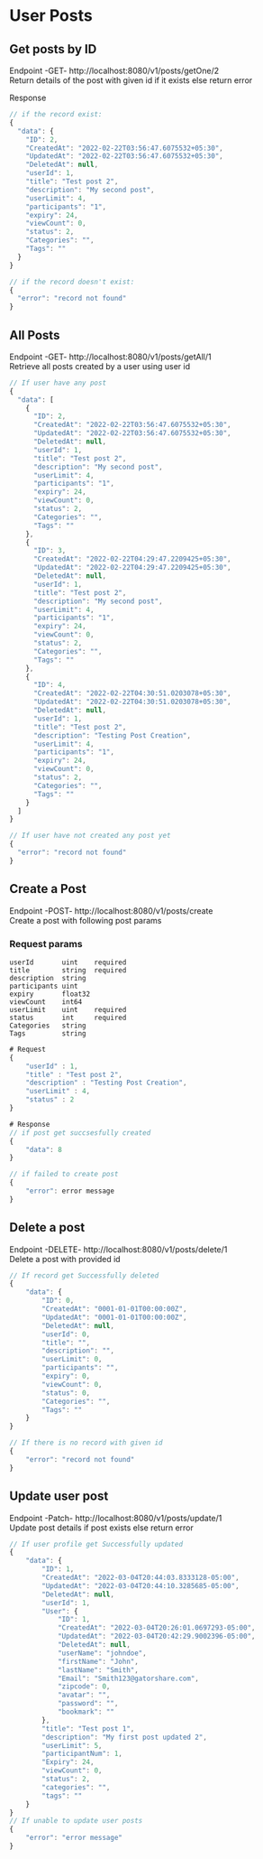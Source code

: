 # User Posts

## Get posts by ID 
Endpoint -GET- http://localhost:8080/v1/posts/getOne/2 <br>
Return details of the post with given id if it exists else return error  

Response <br>
```javascript
// if the record exist:
{
  "data": {
    "ID": 2,
    "CreatedAt": "2022-02-22T03:56:47.6075532+05:30",
    "UpdatedAt": "2022-02-22T03:56:47.6075532+05:30",
    "DeletedAt": null,
    "userId": 1,
    "title": "Test post 2",
    "description": "My second post",
    "userLimit": 4,
    "participants": "1",
    "expiry": 24,
    "viewCount": 0,
    "status": 2,
    "Categories": "",
    "Tags": ""
  }
}

// if the record doesn't exist: 
{
  "error": "record not found"
}
```

## All Posts 
Endpoint -GET- http://localhost:8080/v1/posts/getAll/1 <br>
Retrieve all posts created by a user using user id

```javascript
// If user have any post
{
  "data": [
    {
      "ID": 2,
      "CreatedAt": "2022-02-22T03:56:47.6075532+05:30",
      "UpdatedAt": "2022-02-22T03:56:47.6075532+05:30",
      "DeletedAt": null,
      "userId": 1,
      "title": "Test post 2",
      "description": "My second post",
      "userLimit": 4,
      "participants": "1",
      "expiry": 24,
      "viewCount": 0,
      "status": 2,
      "Categories": "",
      "Tags": ""
    },
    {
      "ID": 3,
      "CreatedAt": "2022-02-22T04:29:47.2209425+05:30",
      "UpdatedAt": "2022-02-22T04:29:47.2209425+05:30",
      "DeletedAt": null,
      "userId": 1,
      "title": "Test post 2",
      "description": "My second post",
      "userLimit": 4,
      "participants": "1",
      "expiry": 24,
      "viewCount": 0,
      "status": 2,
      "Categories": "",
      "Tags": ""
    },
    {
      "ID": 4,
      "CreatedAt": "2022-02-22T04:30:51.0203078+05:30",
      "UpdatedAt": "2022-02-22T04:30:51.0203078+05:30",
      "DeletedAt": null,
      "userId": 1,
      "title": "Test post 2",
      "description": "Testing Post Creation",
      "userLimit": 4,
      "participants": "1",
      "expiry": 24,
      "viewCount": 0,
      "status": 2,
      "Categories": "",
      "Tags": ""
    }
  ]
}

// If user have not created any post yet
{
  "error": "record not found"
}
``` 

## Create a Post 
Endpoint -POST- http://localhost:8080/v1/posts/create <br>
Create a post with following post params

### Request params
	userId       uint    required 
	title        string  required 
	description  string  
    participants uint  	 
    expiry       float32 
    viewCount    int64   
    userLimit    uint    required
	status       int     required
	Categories   string
	Tags         string

```javascript
# Request
{
    "userId" : 1,
    "title" : "Test post 2",
    "description" : "Testing Post Creation",
    "userLimit" : 4,
    "status" : 2
}

# Response
// if post get succsesfully created 
{
    "data": 8
}

// if failed to create post
{
    "error": error message
}
```

## Delete a post
Endpoint -DELETE- http://localhost:8080/v1/posts/delete/1 <br>
Delete a post with provided id

```javascript
// If record get Successfully deleted
{
    "data": {
        "ID": 0,
        "CreatedAt": "0001-01-01T00:00:00Z",
        "UpdatedAt": "0001-01-01T00:00:00Z",
        "DeletedAt": null,
        "userId": 0,
        "title": "",
        "description": "",
        "userLimit": 0,
        "participants": "",
        "expiry": 0,
        "viewCount": 0,
        "status": 0,
        "Categories": "",
        "Tags": ""
    }
}

// If there is no record with given id 
{
    "error": "record not found"
}
```

## Update user post
Endpoint -Patch- http://localhost:8080/v1/posts/update/1 <br>
Update post details if post exists else return error

```javascript
// If user profile get Successfully updated
{
    "data": {
        "ID": 1,
        "CreatedAt": "2022-03-04T20:44:03.8333128-05:00",
        "UpdatedAt": "2022-03-04T20:44:10.3285685-05:00",
        "DeletedAt": null,
        "userId": 1,
        "User": {
            "ID": 1,
            "CreatedAt": "2022-03-04T20:26:01.0697293-05:00",
            "UpdatedAt": "2022-03-04T20:42:29.9002396-05:00",
            "DeletedAt": null,
            "userName": "johndoe",
            "firstName": "John",
            "lastName": "Smith",
            "Email": "Smith123@gatorshare.com",
            "zipcode": 0,
            "avatar": "",
            "password": "",
            "bookmark": ""
        },
        "title": "Test post 1",
        "description": "My first post updated 2",
        "userLimit": 5,
        "participantNum": 1,
        "Expiry": 24,
        "viewCount": 0,
        "status": 2,
        "categories": "",
        "tags": ""
    }
}
// If unable to update user posts
{
    "error": "error message"
}
```
